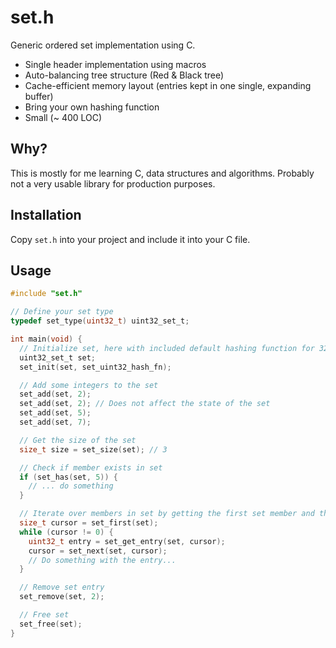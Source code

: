 # set.h

Generic ordered set implementation using C.

* Single header implementation using macros
* Auto-balancing tree structure (Red & Black tree)
* Cache-efficient memory layout (entries kept in one single, expanding buffer)
* Bring your own hashing function 
* Small (~ 400 LOC)

## Why?

This is mostly for me learning C, data structures and algorithms. Probably not a very usable library for production purposes.

## Installation

Copy `set.h` into your project and include it into your C file.

## Usage

```c
#include "set.h"

// Define your set type 
typedef set_type(uint32_t) uint32_set_t;

int main(void) {
  // Initialize set, here with included default hashing function for 32-bit unsigned integers
  uint32_set_t set;
  set_init(set, set_uint32_hash_fn);

  // Add some integers to the set
  set_add(set, 2);
  set_add(set, 2); // Does not affect the state of the set
  set_add(set, 5);
  set_add(set, 7);

  // Get the size of the set
  size_t size = set_size(set); // 3

  // Check if member exists in set
  if (set_has(set, 5)) {
    // ... do something
  }

  // Iterate over members in set by getting the first set member and then using set_next
  size_t cursor = set_first(set);
  while (cursor != 0) {
    uint32_t entry = set_get_entry(set, cursor);
    cursor = set_next(set, cursor);
    // Do something with the entry...
  }

  // Remove set entry
  set_remove(set, 2);

  // Free set
  set_free(set);
}
```
